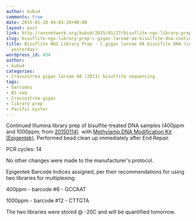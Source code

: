 ```yaml
---
author: kubu4
comments: true
date: 2015-01-28 04:03:20+00:00
layout: post
link: http://onsnetwork.org/kubu4/2015/01/27/bisuflite-ngs-library-prep-c-gigas-larvae-oa-bisulfite-dna-continued-from-yesterday/
slug: bisuflite-ngs-library-prep-c-gigas-larvae-oa-bisulfite-dna-continued-from-yesterday
title: Bisuflite NGS Library Prep - C.gigas larvae OA bisulfite DNA (continued from
  yesterday)
wordpress_id: 434
author:
- kubu4
categories:
- Crassostrea gigas larvae OA (2011) bisulfite sequencing
tags:
- barcodes
- BS-seq
- Crassostrea gigas
- library prep
- Pacific oyster
---
```


Continued Illumina library prep of bisulfite-treated DNA samples (400ppm and 1000ppm; from [20150114)](http://onsnetwork.org/kubu4/2015/01/14/dna-bisulfite-conversion-c-gigas-larvae-oa-sheared-dna/)  with [Methylamp DNA Modification Kit (Epigentek)](https://github.com/sr320/LabDocs/blob/master/protocols/Commercial_Protocols/Epigentek_PostBisulfiteIlluminaLibraryPrep_P-1055.pdf). Performed bead clean up immediately after End Repair.

PCR cycles: 14

No other changes were made to the manufacturer's protocol.

Epigentek Barcode Indices assigned, per their recommendations for using two libraries for multiplexing:

400ppm - barcode #6 - GCCAAT

1000ppm - barcode #12 - CTTGTA

The two libraries were stored @ -20C and will be quantified tomorrow.


